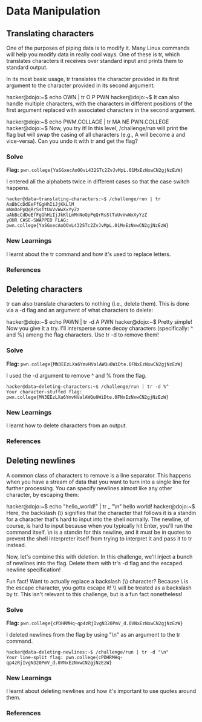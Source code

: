 # Data Manipulation

## Translating characters
One of the purposes of piping data is to modify it. Many Linux commands will help you modify data in really cool ways. One of these is tr, which translates characters it receives over standard input and prints them to standard output.

In its most basic usage, tr translates the character provided in its first argument to the character provided in its second argument:

hacker@dojo:\~$ echo OWN | tr O P
PWN
hacker@dojo:\~$
It can also handle multiple characters, with the characters in different positions of the first argument replaced with associated characters in the second argument.

hacker@dojo:\~$ echo PWM.COLLAGE | tr MA NE
PWN.COLLEGE
hacker@dojo:\~$
Now, you try it! In this level, /challenge/run will print the flag but will swap the casing of all characters (e.g., A will become a and vice-versa). Can you undo it with tr and get the flag?

### Solve
**Flag:** `pwn.college{YaSGxecAoOOvL432STc2ZvJvMpL.01MxEzNxwCN2gjNzEzW}`

I entered all the alphabets twice in different cases so that the case switch happens.
```
hacker@data~translating-characters:~$ /challenge/run | tr AaBbCcDdEeFfGgHhIiJjKkLlM
mNnOoPpQqRrSsTtUuVvWwXxYyZz aAbBcCdDeEfFgGhHiIjJkKlLmMnNoOpPqQrRsStTuUvVwWxXyYzZ
yOUR CASE-SWAPPED FLAG:
pwn.college{YaSGxecAoOOvL432STc2ZvJvMpL.01MxEzNxwCN2gjNzEzW}
```

### New Learnings
I learnt about the tr command and how it's used to replace letters.

### References

## Deleting characters
tr can also translate characters to nothing (i.e., delete them). This is done via a -d flag and an argument of what characters to delete:

hacker@dojo:\~$ echo PAWN | tr -d A
PWN
hacker@dojo:\~$
Pretty simple! Now you give it a try. I'll intersperse some decoy characters (specifically: ^ and %) among the flag characters. Use tr -d to remove them!

### Solve
**Flag:** `pwn.college{MN3EEzLXa6YmvHValAWQu0WiDte.0FNxEzNxwCN2gjNzEzW}`

I used the -d argument to remove ^ and % from the flag.
```
hacker@data~deleting-characters:~$ /challenge/run | tr -d %^
Your character-stuffed flag:
pwn.college{MN3EEzLXa6YmvHValAWQu0WiDte.0FNxEzNxwCN2gjNzEzW}
```

### New Learnings
I learnt how to delete characters from an output.

### References

## Deleting newlines
A common class of characters to remove is a line separator. This happens when you have a stream of data that you want to turn into a single line for further processing. You can specify newlines almost like any other character, by escaping them:

hacker@dojo:\~$ echo "hello_world!" | tr _ "\n"
hello
world!
hacker@dojo:\~$
Here, the backslash (\\) signifies that the character that follows it is a standin for a character that's hard to input into the shell normally. The newline, of course, is hard to input because when you typically hit Enter, you'll run the command itself. \n is a standin for this newline, and it must be in quotes to prevent the shell interpreter itself from trying to interpret it and pass it to tr instead.

Now, let's combine this with deletion. In this challenge, we'll inject a bunch of newlines into the flag. Delete them with tr's -d flag and the escaped newline specification!

Fun fact! Want to actually replace a backslash (\\) character? Because \\ is the escape character, you gotta escape it! \\\\ will be treated as a backslash by tr. This isn't relevant to this challenge, but is a fun fact nonetheless!

### Solve
**Flag:** `pwn.college{cPDHRMHq-qp4zRjIvgN320PmV_d.0VNxEzNxwCN2gjNzEzW}`

I deleted newlines from the flag by using "\n" as an argument to the tr command.
```
hacker@data~deleting-newlines:~$ /challenge/run | tr -d "\n"
Your line-split flag: pwn.college{cPDHRMHq-qp4zRjIvgN320PmV_d.0VNxEzNxwCN2gjNzEzW}
```

### New Learnings
I learnt about deleting newlines and how it's important to use quotes around them.

### References

## 
